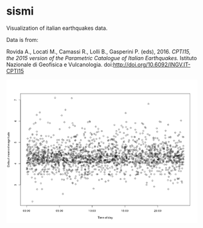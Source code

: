 # sismi
Visualization of italian earthquakes data.

Data is from:

Rovida A., Locati M., Camassi R., Lolli B., Gasperini P. (eds), 2016. *CPTI15, the 2015 version of the Parametric Catalogue of Italian Earthquakes.* Istituto Nazionale di Geofisica e Vulcanologia.
doi:http://doi.org/10.6092/INGV.IT-CPTI15

![alt text](MwDef_vs_time-of-day.png "Default Moment Magnitude (MwDef) vs time of day.")

